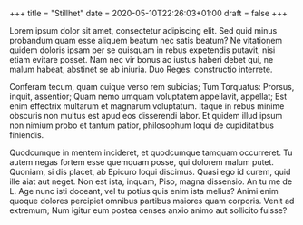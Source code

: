 +++
title = "Stillhet"
date = 2020-05-10T22:26:03+01:00
draft = false
+++

Lorem ipsum dolor sit amet, consectetur adipiscing elit. Sed quid
minus probandum quam esse aliquem beatum nec satis beatum? Ne
vitationem quidem doloris ipsam per se quisquam in rebus expetendis
putavit, nisi etiam evitare posset. Nam nec vir bonus ac iustus haberi
debet qui, ne malum habeat, abstinet se ab iniuria. Duo Reges:
constructio interrete.

Conferam tecum, quam cuique verso rem subicias; Tum Torquatus:
Prorsus, inquit, assentior; Quam nemo umquam voluptatem appellavit,
appellat; Est enim effectrix multarum et magnarum voluptatum. Itaque
in rebus minime obscuris non multus est apud eos disserendi labor. Et
quidem illud ipsum non nimium probo et tantum patior, philosophum
loqui de cupiditatibus finiendis.

Quodcumque in mentem incideret, et quodcumque tamquam occurreret. Tu
autem negas fortem esse quemquam posse, qui dolorem malum
putet. Quoniam, si dis placet, ab Epicuro loqui discimus. Quasi ego id
curem, quid ille aiat aut neget. Non est ista, inquam, Piso, magna
dissensio. An tu me de L. Age nunc isti doceant, vel tu potius quis
enim ista melius? Animi enim quoque dolores percipiet omnibus partibus
maiores quam corporis. Venit ad extremum; Num igitur eum postea censes
anxio animo aut sollicito fuisse?
